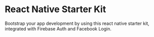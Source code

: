 # React Native Starter Kit 

Bootstrap your app development by using this react native starter kit, integrated with Firebase Auth and Facebook Login.

